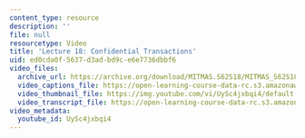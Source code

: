 ```yaml
---
content_type: resource
description: ''
file: null
resourcetype: Video
title: 'Lecture 18: Confidential Transactions'
uid: ed0cda0f-5637-d3ad-bd9c-e6e7736dbbf6
video_files:
  archive_url: https://archive.org/download/MITMAS.S62S18/MITMAS_S62S18_lec18_300k.mp4
  video_captions_file: https://open-learning-course-data-rc.s3.amazonaws.com/mas-s62-cryptocurrency-engineering-and-design-spring-2018/afc5a1c3272a56b382b49070abdcabc9_UySc4jxbqi4.vtt
  video_thumbnail_file: https://img.youtube.com/vi/UySc4jxbqi4/default.jpg
  video_transcript_file: https://open-learning-course-data-rc.s3.amazonaws.com/mas-s62-cryptocurrency-engineering-and-design-spring-2018/ea270ddfb14fe87f3fde130c0cdb6a75_UySc4jxbqi4.pdf
video_metadata:
  youtube_id: UySc4jxbqi4
---
```

